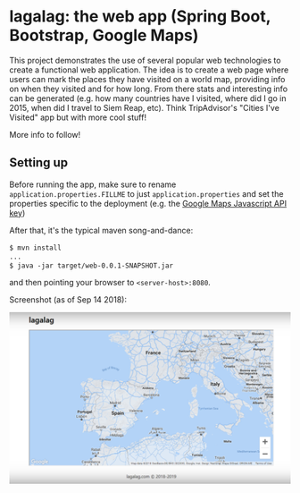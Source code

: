 # lagalag: the web app (Spring Boot, Bootstrap, Google Maps)

This project demonstrates the use of several popular web technologies to create a functional web application.
The idea is to create a web page where users can mark the places they have visited on a world map, providing info on when they visited and for how long. From there stats and interesting info can be generated (e.g. how many countries have I visited, where did I go in 2015, when did I travel to Siem Reap, etc). Think TripAdvisor's "Cities I've Visited" app but with more cool stuff!
  
More info to follow!

## Setting up

Before running the app, make sure to rename `application.properties.FILLME` to just `application.properties` and set the properties specific to the deployment (e.g. the [Google Maps Javascript API key](https://developers.google.com/maps/documentation/javascript/get-api-key))

After that, it's the typical maven song-and-dance:

    $ mvn install
    ...
    $ java -jar target/web-0.0.1-SNAPSHOT.jar

and then pointing your browser to `<server-host>:8080`.

Screenshot (as of Sep 14 2018):

![screenshot](/screenshots/mainscreen.png)

